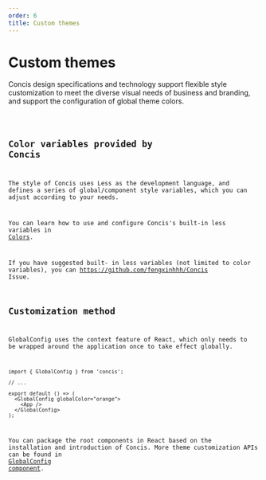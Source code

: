 ```yaml
---
order: 6
title: Custom themes
---
```


# Custom themes

Concis design specifications and technology support flexible style customization to meet the diverse visual needs of business and branding, and support the configuration of global theme colors.

<code src="../../packages/concis-react/src/GlobalConfig/demos/index1.tsx" />

## Color variables provided by Concis

The style of Concis uses Less as the development language, and defines a series of global/component style variables, which you can adjust according to your needs.

You can learn how to use and configure Concis's built-in less variables in <a href="https://concis.org.cn/#/guide/vcolor">Colors</a>.

If you have suggested built- in less variables (not limited to color variables), you can <a href="https://github.com/fengxinhhh/Concis">https://github.com/fengxinhhh/Concis</a> Issue.

## Customization method

GlobalConfig uses the context feature of React, which only needs to be wrapped around the application once to take effect globally.

```tsx pure
import { GlobalConfig } from 'concis';

// ...

export default () => (
  <GlobalConfig globalColor="orange">
    <App />
  </GlobalConfig>
);
```

You can package the root components in React based on the installation and introduction of Concis. More theme customization APIs can be found in <a href="https://concis.org.cn/#/common/global-config">GlobalConfig component</a>.
